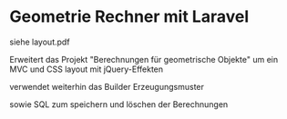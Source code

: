 # Geometrie Rechner mit Laravel

siehe layout.pdf 

Erweitert das Projekt "Berechnungen für geometrische Objekte" um ein MVC und CSS layout mit jQuery-Effekten

verwendet weiterhin das Builder Erzeugungsmuster

sowie SQL zum speichern und löschen der Berechnungen
